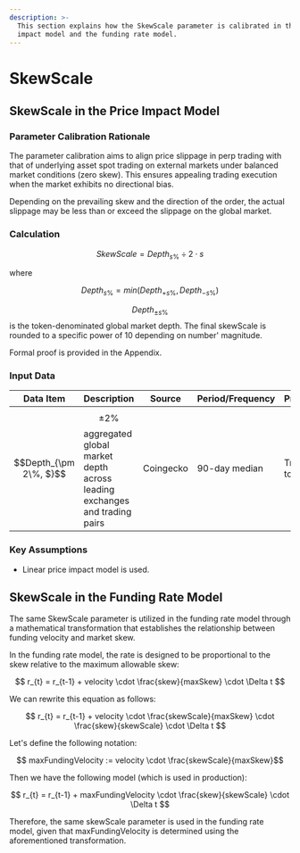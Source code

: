 ```yaml
---
description: >-
  This section explains how the SkewScale parameter is calibrated in the price
  impact model and the funding rate model.
---
```


# SkewScale

## SkewScale in the Price Impact Model

### Parameter Calibration Rationale

The parameter calibration aims to align price slippage in perp trading with that of underlying asset spot trading on external markets under balanced market conditions (zero skew). This ensures appealing trading execution when the market exhibits no directional bias.

Depending on the prevailing skew and the direction of the order, the actual slippage may be less than or exceed the slippage on the global market.

### Calculation

$$
SkewScale=Depth_ {s\%} \div 2⋅s%SkewScale = \frac{Depth_{s\%}}{2 \cdot s\%}SkewScale=2⋅s%Depths%​​
$$

where

$$
Depth_{s\%​}=min(Depth_{+s\%}​,Depth_{−s\%​})
$$

$$Depth_{\pm s\%}$$ is the token-denominated global market depth. The final skewScale is rounded to a specific power of 10 depending on number' magnitude.

Formal proof is provided in the Appendix.

### Input Data

| Data Item              | Description                                                                           | Source    | Period/Frequency | Processing          |
| ---------------------- | ------------------------------------------------------------------------------------- | --------- | ---------------- | ------------------- |
| $$Depth_{\pm 2\%, $}$$ | $$\pm 2\%$$ aggregated global market depth across leading exchanges and trading pairs | Coingecko | 90-day median    | Transform to tokens |

### Key Assumptions

* Linear price impact model is used.

## SkewScale in the Funding Rate Model

The same SkewScale parameter is utilized in the funding rate model through a mathematical transformation that establishes the relationship between funding velocity and market skew.

In the funding rate model, the rate is designed to be proportional to the skew relative to the maximum allowable skew:

$$
r_{t} = r_{t-1} + velocity \cdot \frac{skew}{maxSkew} \cdot \Delta t
$$

We can rewrite this equation as follows:

$$
r_{t} = r_{t-1} + velocity \cdot \frac{skewScale}{maxSkew} \cdot \frac{skew}{skewScale} \cdot \Delta t
$$

Let's define the following notation:

$$
maxFundingVelocity := velocity \cdot \frac{skewScale}{maxSkew}​
$$

Then we have the following model (which is used in production):

$$
r_{t} = r_{t-1} + maxFundingVelocity \cdot \frac{skew}{skewScale} \cdot \Delta t
$$

Therefore, the same skewScale parameter is used in the funding rate model, given that maxFundingVelocity is determined using the aforementioned transformation.
